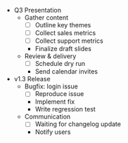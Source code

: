 - Q3 Presentation  
  - Gather content
    - [ ] Outline key themes
    - [ ] Collect sales metrics
    - [ ] Collect support metrics
    - Finalize draft slides
  - Review & delivery
    - [ ] Schedule dry run
    - Send calendar invites
- v1.3 Release
  - Bugfix: login issue
    - [ ] Reproduce issue
    - Implement fix
    - Write regression test
  - Communication
    - [ ] Waiting for changelog update
    - Notify users